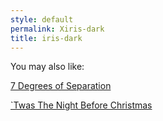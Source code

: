 ```yaml
---
style: default
permalink: Xiris-dark
title: iris-dark
---
```

You may also like:

[7 Degrees of Separation](http://scp-wiki.net/7-degrees-of-separation)

[`Twas The Night Before Christmas](http://scp-wiki.net/twas-the-night-before-christmas)
